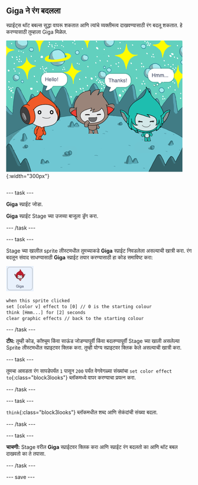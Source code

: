 ## Giga ने रंग बदलला

<div style="display: flex; flex-wrap: wrap">
<div style="flex-basis: 200px; flex-grow: 1; margin-right: 15px;">
स्प्राईट्स थॉट बबल्स सुद्धा वापरू शकतात आणि त्यांचे व्यक्तीमत्व दाखवण्यासाठी रंग बदलू शकतात. हे करण्यासाठी तुम्हाला Giga मिळेल.
</div>
<div>

![Giga स्प्राईट विचार करतो, "Hmm...".](images/giga-step2.png){:width="300px"}

</div>
</div>

--- task ---

**Giga** स्प्राईट जोडा.

**Giga** स्प्राईट Stage च्या उजव्या बाजूला ड्रॅग करा.

--- /task ---

--- task ---

Stage च्या खालील sprite लीस्टमधील तुमच्याकडे **Giga** स्प्राईट निवडलेला असल्याची खात्री करा. रंग बदलून संवाद साधण्यासाठी **Giga** स्प्राईट तयार करण्यासाठी हा कोड समाविष्ट करा:

![Giga स्प्राईट.](images/giga-sprite.png)

```blocks3
when this sprite clicked
set [color v] effect to [0] // 0 is the starting colour
think [Hmm...] for [2] seconds 
clear graphic effects // back to the starting colour
```

--- /task ---

**टीप:** तुम्ही कोड, कॉश्चुम किंवा साऊंड जोडण्यापूर्वी किंवा बदलण्यापूर्वी Stage च्या खाली असलेल्या Sprite लीस्टमधील स्प्राइटवर क्लिक करा. तुम्ही योग्य स्प्राइटवर क्लिक केले असल्याची खात्री करा.

--- task ---

तुमचा आवडता रंग सापडेपर्यंत `1` पासून `200` पर्यंत वेगवेगळ्या संख्यांचा `set color effect to`{:class="block3looks"} ब्लॉकमध्ये वापर करण्याचा प्रयत्न करा.

--- /task ---

--- task ---

`think`{:class="block3looks"} ब्लॉकमधील शब्द आणि सेकंदांची संख्या बदला.

--- /task ---

--- task ---

**चाचणी:** Stage वरील **Giga** स्प्राईटवर क्लिक करा आणि स्प्राईट रंग बदलतो का आणि थॉट बबल दाखवतो का ते तपासा.

--- /task ---

--- save ---
